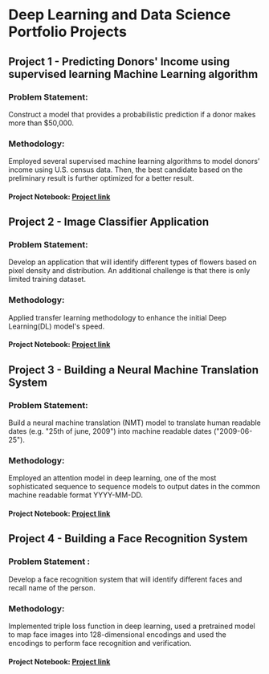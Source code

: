 # Deep Learning and Data Science Portfolio Projects

## Project 1 - Predicting Donors' Income using supervised learning Machine Learning algorithm

### Problem Statement:
Construct a model that provides a probabilistic prediction if a donor makes
more than $50,000.

### Methodology:
Employed several supervised machine learning algorithms to model donors’ income using U.S. census data. 
Then, the best candidate based on the preliminary result is further optimized for a better result.

#### Project Notebook: [Project link](https://github.com/tyonas9/Deep-Learning-and-Data-Science-Portfolio-Projects/blob/master/Probablistic%20prediction/finding_donors.ipynb) 

## Project 2 - Image Classifier Application

### Problem Statement:
Develop an application that will identify different types of flowers based
on pixel density and distribution. An additional challenge is that there is only limited training
dataset.

### Methodology:
Applied transfer learning methodology to enhance the initial Deep Learning(DL) model's speed.

#### Project Notebook: [Project link](https://github.com/tyonas9/Deep-Learning-and-Data-Science-Portfolio-Projects/blob/master/Image%20classification%20application/Image%20Classifier%20Project.ipynb) 

## Project 3 - Building a Neural Machine Translation System

### Problem Statement:
Build a neural machine translation (NMT) model to translate human readable dates (e.g. "25th of june, 2009") into machine readable dates ("2009-06-25").

### Methodology:
Employed an attention model in deep learning, one of the most sophisticated sequence to sequence models to output dates in the common machine readable format YYYY-MM-DD.

#### Project Notebook: [Project link](https://github.com/tyonas9/Deep-Learning-and-Data-Science-Portfolio-Projects/blob/master/Neural%20machine%20translation%20system/Neural%20machine%20translation%20with%20attention%20-%20v2.ipynb)

## Project 4 - Building a Face Recognition System

### Problem Statement : 
Develop a face recognition system that will identify different faces and recall name of the person.


### Methodology:
Implemented triple loss function in deep learning, used a pretrained model to map face images into 128-dimensional encodings and used the encodings to perform face recognition and verification.

#### Project Notebook: [Project link](https://github.com/tyonas9/Deep-Learning-and-Data-Science-Portfolio-Projects/blob/master/Face%20recognition%20system/Face%20Recognition%20for%20the%20Happy%20House%20-%20v2.ipynb)


